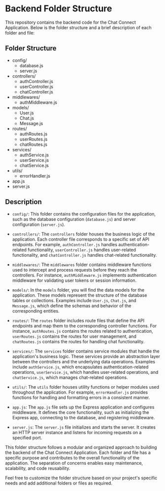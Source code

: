 # Backend Folder Structure

This repository contains the backend code for the Chat Connect Application. Below is the folder structure and a brief description of each folder and file:

## Folder Structure

- config/
  - database.js
  - server.js
- controllers/
  - authController.js
  - userController.js
  - chatController.js
- middlewares/
  - authMiddleware.js
- models/
  - User.js
  - Chat.js
  - Message.js
- routes/
  - authRoutes.js
  - userRoutes.js
  - chatRoutes.js
- services/
  - authService.js
  - userService.js
  - chatService.js
- utils/
  - errorHandler.js
- app.js
- server.js



## Description

- `config/`: This folder contains the configuration files for the application, such as the database configuration (`database.js`) and server configuration (`server.js`).

- `controllers/`: The `controllers` folder houses the business logic of the application. Each controller file corresponds to a specific set of API endpoints. For example, `authController.js` handles authentication-related functionality, `userController.js` handles user-related functionality, and `chatController.js` handles chat-related functionality.

- `middlewares/`: The `middlewares` folder contains middleware functions used to intercept and process requests before they reach the controllers. For instance, `authMiddleware.js` implements authentication middleware for validating user tokens or session information.

- `models/`: In the `models` folder, you will find the data models for the application. These models represent the structure of the database tables or collections. Examples include `User.js`, `Chat.js`, and `Message.js`, which define the schemas and behavior of the corresponding entities.

- `routes/`: The `routes` folder includes route files that define the API endpoints and map them to the corresponding controller functions. For instance, `authRoutes.js` contains the routes related to authentication, `userRoutes.js` contains the routes for user management, and `chatRoutes.js` contains the routes for handling chat functionality.

- `services/`: The `services` folder contains service modules that handle the application's business logic. These services provide an abstraction layer between the controllers and the underlying data operations. Examples include `authService.js`, which encapsulates authentication-related operations, `userService.js`, which handles user-related operations, and `chatService.js`, which manages chat-related operations.

- `utils/`: The `utils` folder houses utility functions or helper modules used throughout the application. For example, `errorHandler.js` provides functions for handling and formatting errors in a consistent manner.

- `app.js`: The `app.js` file sets up the Express application and configures middleware. It defines the core functionality, such as initializing the Express app, connecting to the database, and registering middleware.

- `server.js`: The `server.js` file initializes and starts the server. It creates an HTTP server instance and listens for incoming requests on a specified port.

This folder structure follows a modular and organized approach to building the backend of the Chat Connect Application. Each folder and file has a specific purpose and contributes to the overall functionality of the application. The separation of concerns enables easy maintenance, scalability, and code reusability.

Feel free to customize the folder structure based on your project's specific needs and add additional folders or files as required.
